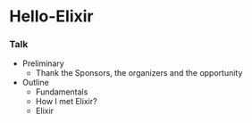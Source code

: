 # Hello-Elixir


### Talk

* Preliminary
  * Thank the Sponsors, the organizers and the opportunity
* Outline
  * Fundamentals
  * How I met Elixir?
  * Elixir
  
  
  
